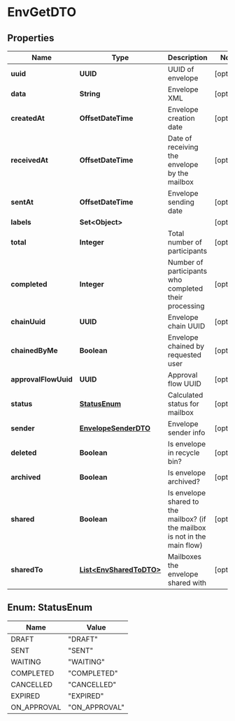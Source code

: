 

# EnvGetDTO


## Properties

| Name | Type | Description | Notes |
|------------ | ------------- | ------------- | -------------|
|**uuid** | **UUID** | UUID of envelope |  [optional] |
|**data** | **String** | Envelope XML |  [optional] |
|**createdAt** | **OffsetDateTime** | Envelope creation date |  [optional] |
|**receivedAt** | **OffsetDateTime** | Date of receiving the envelope by the mailbox |  [optional] |
|**sentAt** | **OffsetDateTime** | Envelope sending date |  [optional] |
|**labels** | **Set&lt;Object&gt;** |  |  [optional] |
|**total** | **Integer** | Total number of participants |  [optional] |
|**completed** | **Integer** | Number of participants who completed their processing |  [optional] |
|**chainUuid** | **UUID** | Envelope chain UUID |  [optional] |
|**chainedByMe** | **Boolean** | Envelope chained by requested user |  [optional] |
|**approvalFlowUuid** | **UUID** | Approval flow UUID |  [optional] |
|**status** | [**StatusEnum**](#StatusEnum) | Calculated status for mailbox |  [optional] |
|**sender** | [**EnvelopeSenderDTO**](EnvelopeSenderDTO.md) | Envelope sender info |  [optional] |
|**deleted** | **Boolean** | Is envelope in recycle bin? |  [optional] |
|**archived** | **Boolean** | Is envelope archived? |  [optional] |
|**shared** | **Boolean** | Is envelope shared to the mailbox? (if the mailbox is not in the main flow) |  [optional] |
|**sharedTo** | [**List&lt;EnvSharedToDTO&gt;**](EnvSharedToDTO.md) | Mailboxes the envelope shared with |  [optional] |



## Enum: StatusEnum

| Name | Value |
|---- | -----|
| DRAFT | &quot;DRAFT&quot; |
| SENT | &quot;SENT&quot; |
| WAITING | &quot;WAITING&quot; |
| COMPLETED | &quot;COMPLETED&quot; |
| CANCELLED | &quot;CANCELLED&quot; |
| EXPIRED | &quot;EXPIRED&quot; |
| ON_APPROVAL | &quot;ON_APPROVAL&quot; |



